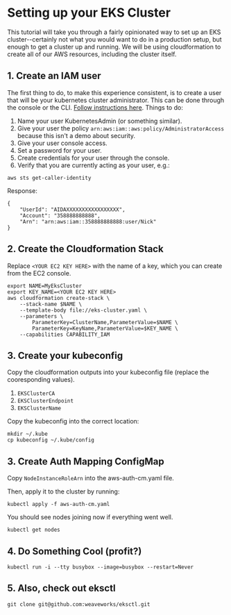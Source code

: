 # Setting up your EKS Cluster

This tutorial will take you through a fairly opinionated way to set up an EKS cluster--certainly not what you would want to do in a production setup, but enough to get a cluster up and running.  We will be using cloudformation to create all of our AWS resources, including the cluster itself.

## 1. Create an IAM user

The first thing to do, to make this experience consistent, is to create a user that will be your kubernetes cluster administrator.  This can be done through the console or the CLI.  [Follow instructions here](https://docs.aws.amazon.com/IAM/latest/UserGuide/id_users_create.html).  Things to do:

1. Name your user KubernetesAdmin (or something similar).
1. Give your user the policy `arn:aws:iam::aws:policy/AdministratorAccess` because this isn't a demo about security.
1. Give your user console access.
1. Set a password for your user.
1. Create credentials for your user through the console.
1. Verify that you are currently acting as your user, e.g.:

```
aws sts get-caller-identity
```

Response:
```
{
    "UserId": "AIDAXXXXXXXXXXXXXXXXX",
    "Account": "358888888888",
    "Arn": "arn:aws:iam::358888888888:user/Nick"
}
```

## 2. Create the Cloudformation Stack

Replace `<YOUR EC2 KEY HERE>` with the name of a key, which you can create from the EC2 console.

```
export NAME=MyEksCluster
export KEY_NAME=<YOUR EC2 KEY HERE>
aws cloudformation create-stack \
    --stack-name $NAME \
    --template-body file://eks-cluster.yaml \
    --parameters \
        ParameterKey=ClusterName,ParameterValue=$NAME \
        ParameterKey=KeyName,ParameterValue=$KEY_NAME \
    --capabilities CAPABILITY_IAM
```
## 3. Create your kubeconfig

Copy the cloudformation outputs into your kubeconfig file (replace the cooresponding values).

1. `EKSClusterCA`
1. `EKSClusterEndpoint`
1. `EKSClusterName`

Copy the kubeconfig into the correct location:

```
mkdir ~/.kube
cp kubeconfig ~/.kube/config
```

## 3. Create Auth Mapping ConfigMap

Copy `NodeInstanceRoleArn` into the aws-auth-cm.yaml file.

Then, apply it to the cluster by running:

```
kubectl apply -f aws-auth-cm.yaml
```

You should see nodes joining now if everything went well.

```
kubectl get nodes
```

## 4. Do Something Cool (profit?)
```
kubectl run -i --tty busybox --image=busybox --restart=Never
```

## 5. Also, check out eksctl
```
git clone git@github.com:weaveworks/eksctl.git
```
